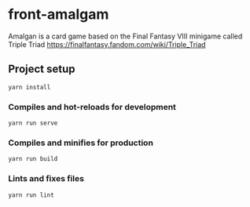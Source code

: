 # front-amalgam

Amalgan is a card game based on the Final Fantasy VIII minigame called Triple Triad
https://finalfantasy.fandom.com/wiki/Triple_Triad

## Project setup
```
yarn install
```

### Compiles and hot-reloads for development
```
yarn run serve
```

### Compiles and minifies for production
```
yarn run build
```

### Lints and fixes files
```
yarn run lint
```
